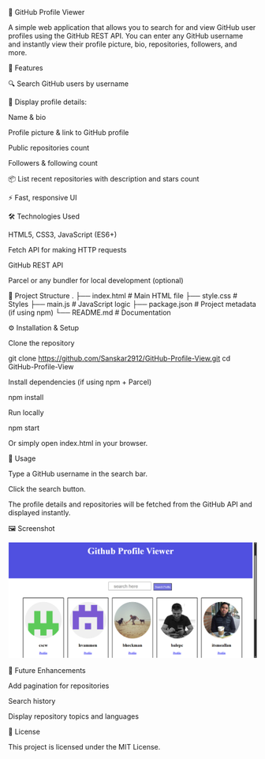﻿📌 GitHub Profile Viewer

A simple web application that allows you to search for and view GitHub user profiles using the GitHub REST API.
You can enter any GitHub username and instantly view their profile picture, bio, repositories, followers, and more.

🚀 Features

🔍 Search GitHub users by username

📄 Display profile details:

Name & bio

Profile picture & link to GitHub profile

Public repositories count

Followers & following count

📦 List recent repositories with description and stars count

⚡ Fast, responsive UI

🛠️ Technologies Used

HTML5, CSS3, JavaScript (ES6+)

Fetch API for making HTTP requests

GitHub REST API

Parcel or any bundler for local development (optional)

📂 Project Structure
.
├── index.html       # Main HTML file
├── style.css        # Styles
├── main.js          # JavaScript logic
├── package.json     # Project metadata (if using npm)
└── README.md        # Documentation

⚙️ Installation & Setup

Clone the repository

git clone https://github.com/Sanskar2912/GitHub-Profile-View.git
cd GitHub-Profile-View


Install dependencies (if using npm + Parcel)

npm install


Run locally

npm start


Or simply open index.html in your browser.

📌 Usage

Type a GitHub username in the search bar.

Click the search button.

The profile details and repositories will be fetched from the GitHub API and displayed instantly.

🖼️ Screenshot

![Screenshot](https://github.com/Sanskar2912/GitHub_Profile_View/blob/4f9e814cd2ecc71e98e73677652082cdd3a5a778/Screenshot%202025-08-14%20221356.png)

🔮 Future Enhancements

Add pagination for repositories

Search history

Display repository topics and languages

📜 License

This project is licensed under the MIT License.

